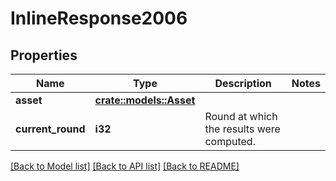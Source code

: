 # InlineResponse2006

## Properties

Name | Type | Description | Notes
------------ | ------------- | ------------- | -------------
**asset** | [**crate::models::Asset**](Asset.md) |  | 
**current_round** | **i32** | Round at which the results were computed. | 

[[Back to Model list]](../README.md#documentation-for-models) [[Back to API list]](../README.md#documentation-for-api-endpoints) [[Back to README]](../README.md)


